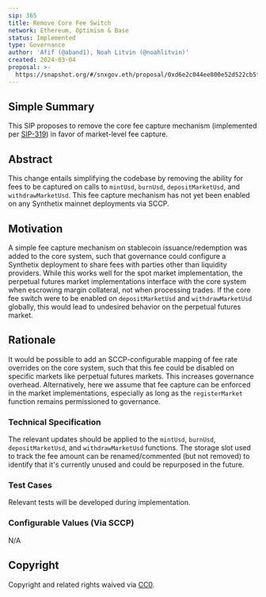 ```yaml
---
sip: 365
title: Remove Core Fee Switch
network: Ethereum, Optimism & Base
status: Implemented
type: Governance
author: 'Afif (@aband1), Noah Litvin (@noahlitvin)'
created: 2024-03-04
proposal: >-
  https://snapshot.org/#/snxgov.eth/proposal/0xd6e2c044ee800e52d522cb5f104586da18564c0d6e64bce00e2b39e04a5da5fa
---
```


<!--You can leave these HTML comments in your merged SIP and delete the visible duplicate text guides, they will not appear and may be helpful to refer to if you edit it again. This is the suggested template for new SIPs. Note that an SIP number will be assigned by an editor. When opening a pull request to submit your SIP, please use an abbreviated title in the filename, `sip-draft_title_abbrev.md`. The title should be 44 characters or less.-->

## Simple Summary

<!--"If you can't explain it simply, you don't understand it well enough." Simply describe the outcome the proposed changes intends to achieve. This should be non-technical and accessible to a casual community member.-->

This SIP proposes to remove the core fee capture mechanism (implemented per [SIP-319](https://sips.synthetix.io/sips/sip-319/)) in favor of market-level fee capture.

## Abstract

<!--A short (~200 word) description of the proposed change, the abstract should clearly describe the proposed change. This is what *will* be done if the SIP is implemented, not *why* it should be done or *how* it will be done. If the SIP proposes deploying a new contract, write, "we propose to deploy a new contract that will do x".-->

This change entails simplifying the codebase by removing the ability for fees to be captured on calls to `mintUsd`, `burnUsd`, `depositMarketUsd`, and `withdrawMarketUsd`. This fee capture mechanism has not yet been enabled on any Synthetix mainnet deployments via SCCP.

## Motivation

<!--This is the problem statement. This is the *why* of the SIP. It should clearly explain *why* the current state of the protocol is inadequate.  It is critical that you explain *why* the change is needed, if the SIP proposes changing how something is calculated, you must address *why* the current calculation is inaccurate or wrong. This is not the place to describe how the SIP will address the issue!-->

A simple fee capture mechanism on stablecoin issuance/redemption was added to the core system, such that governance could configure a Synthetix deployment to share fees with parties other than liquidity providers. While this works well for the spot market implementation, the perpetual futures market implementations interface with the core system when escrowing margin collateral, not when processing trades. If the core fee switch were to be enabled on `depositMarketUsd` and `withdrawMarketUsd` globally, this would lead to undesired behavior on the perpetual futures market.

## Rationale

<!--This is where you explain the reasoning behind how you propose to solve the problem. Why did you propose to implement the change in this way, what were the considerations and trade-offs. The rationale fleshes out what motivated the design and why particular design decisions were made. It should describe alternate designs that were considered and related work. The rationale may also provide evidence of consensus within the community, and should discuss important objections or concerns raised during discussion.-->

It would be possible to add an SCCP-configurable mapping of fee rate overrides on the core system, such that this fee could be disabled on specific markets like perpetual futures markets. This increases governance overhead. Alternatively, here we assume that fee capture can be enforced in the market implementations, especially as long as the `registerMarket` function remains permissioned to governance.

### Technical Specification

<!--The technical specification should outline the public API of the changes proposed. That is, changes to any of the interfaces Synthetix currently exposes or the creations of new ones.-->

The relevant updates should be applied to the `mintUsd`, `burnUsd`, `depositMarketUsd`, and `withdrawMarketUsd` functions. The storage slot used to track the fee amount can be renamed/commented (but not removed) to identify that it's currently unused and could be repurposed in the future.

### Test Cases

<!--Test cases for an implementation are mandatory for SIPs but can be included with the implementation..-->

Relevant tests will be developed during implementation.

### Configurable Values (Via SCCP)

<!--Please list all values configurable via SCCP under this implementation.-->

N/A

## Copyright

Copyright and related rights waived via [CC0](https://creativecommons.org/publicdomain/zero/1.0/).
